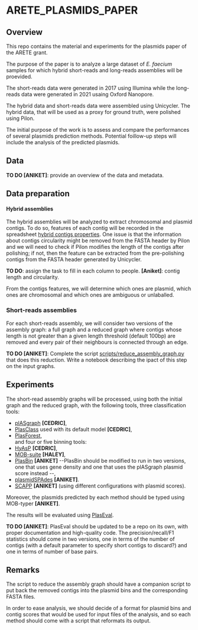 # ARETE_PLASMIDS_PAPER

## Overview

This repo contains the material and experiments for the plasmids paper of the ARETE grant.

The purpose of the paper is to analyze a large dataset of *E. faecium* samples for which hybrid short-reads and long-reads assemblies will be proevided.  

The short-reads data were generated in 2017 using Illumina while the long-reads data were generated in 2021 usaing Oxford Nanopore.

The hybrid data and short-reads data were assembled using Unicycler. The hybrid data, that will be used as a proxy for ground truth, were polished using Pilon.

The initial purpose of the work is to assess and compare the performances of several plasmids prediction methods. Potential foillow-up steps will include the analysis of the predicted plasmids.

## Data

**TO DO [ANIKET]**: provide an overview of the data and metadata.

## Data preparation

#### Hybrid assemblies

The hybrid assemblies will be analyzed to extract chromosomal and plasmid contigs. To do so, features of each contig will be recorded in the spreadsheet
<a href="https://docs.google.com/spreadsheets/d/1TYZfiw3Tucnz9zZE81R3uaRorE0WGbjU6eGbrT2gTYI">hybrid contigs properties</a>. One issue is that the information about contigs circularity might be removed from the FASTA header by Pilon and we will need to check if Pilon modifies the length of the contigs after polishing; if not, then the feature can be extracted from the pre-polishing contigs from the FASTA header generated by Unicycler.

**TO DO**: assign the task to fill in each column to people. **[Aniket]**: contig length and circularity.

From the contigs features, we will determine which ones are plasmid, which ones are chromosomal and which ones are ambiguous or unlaballed.

### Short-reads assemblies

For each short-reads assembly, we will consider two versions of the assembly graph: a full graph and a reduced graph where contigs whose length is not greater than a given length threshold (default 100bp) are removed and every pair of their neighbours is connected through an edge.

**TO DO [ANIKET]**:  Complete the script [scripts/reduce_assembly_graph.py](scripts/reduce_assembly_graph.py) that does this reduction. Write a notebook describing the ipact of this step on the input graphs.

## Experiments

The short-read assembly graphs will be processed, using both the initial graph and the reduced graph, with the following tools, three classification tools:
- <a href="https://github.com/cchauve/plASgraph">plASgraph</a> **[CEDRIC]**,
- <a href="https://github.com/Shamir-Lab/PlasClass">PlasClass</a> used with its default model **[CEDRIC]**,
- <a href="">PlasForest</a>,  
and four or five binning tools:  
- <a href="https://github.com/cchauve/HyAsP">HyAsP</a> **[CEDRIC]**,
- <a href="https://github.com/phac-nml/mob-suite">MOB-suite</a> **[HALEY]**,
- <a href="https://github.com/cchauve/PlasBin">PlasBin</a> **[ANIKET]** --PlasBin should be modified to run in two versions, one that uses gene density and one that uses the plASgraph plasmid score instead --,
- <a href="https://cab.spbu.ru/software/plasmid-spades/">plasmidSPAdes</a> **[ANIKET]**.
- <a href="https://github.com/Shamir-Lab/SCAPP">SCAPP</a> **[ANIKET]** (using different configurations with plasmid scores).

Moreover, the plasmids predicted by each method should be typed using MOB-typer **[ANIKET]**.

The results will be evaluated using <a href="https://github.com/acme92/PlasEval">PlasEval</a>.

**TO DO [ANIKET]**: PlasEval should be updated to be a repo on its own, with proper documentation and high-quality code.  The precision/recall/F1 statistics should come in two versions, one in terms of the number of contigs (with a default parameter to specify short contigs to discard?) and one in terms of number of base pairs.

## Remarks

The script to reduce the assembly graph should have a companion script to put back the removed contigs into the plasmid bins and the corresponding FASTA files.  

In order to ease analysis, we should decide of a format for plasmid bins and contig scores that would be used for input files of the analysis, and so each method should come with a script that reformats its output.

